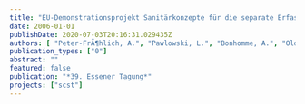 ```yaml
---
title: "EU-Demonstrationsprojekt Sanitärkonzepte für die separate Erfassung und Behandlung von Urin, Fäkalien und Grauwasser - erste Ergebnisse"
date: 2006-01-01
publishDate: 2020-07-03T20:16:31.029435Z
authors: [ "Peter-FrÃ¶hlich, A.", "Pawlowski, L.", "Bonhomme, A.", "Oldenburg, M." ]
publication_types: ["0"]
abstract: ""
featured: false
publication: "*39. Essener Tagung*"
projects: ["scst"]
---
```


